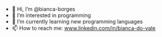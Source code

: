 - 👋 Hi, I’m @bianca-borges
- 👀 I’m interested in programming
- 🌱 I’m currently learning new programming languages
- 📫 How to reach me: www.linkedin.com/in/bianca-do-vale

